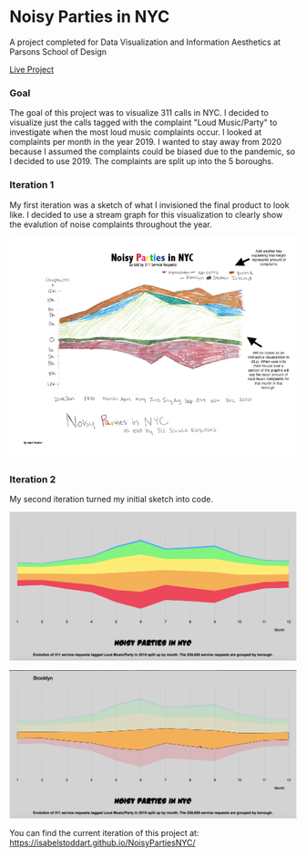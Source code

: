 # Noisy Parties in NYC
A project completed for Data Visualization and Information Aesthetics at Parsons School of Design

[Live Project](https://isabelstoddart.github.io/NoisyPartiesNYC/)

### Goal
The goal of this project was to visualize 311 calls in NYC. I decided to visualize just the calls tagged with the complaint "Loud Music/Party" to investigate when the most loud music complaints occur. I looked at complaints per month in the year 2019. I wanted to stay away from 2020 because I assumed the complaints could be biased due to the pandemic, so I decided to use 2019. The complaints are split up into the 5 boroughs. 

### Iteration 1
My first iteration was a sketch of what I invisioned the final product to look like. I decided to use a stream graph for this visualization to clearly show the evalution of noise complaints throughout the year.

![](firstiter.png)

### Iteration 2
My second iteration turned my initial sketch into code. 

![](iter2pic1.png)

![](iter2pic2.png)

You can find the current iteration of this project at: https://isabelstoddart.github.io/NoisyPartiesNYC/
